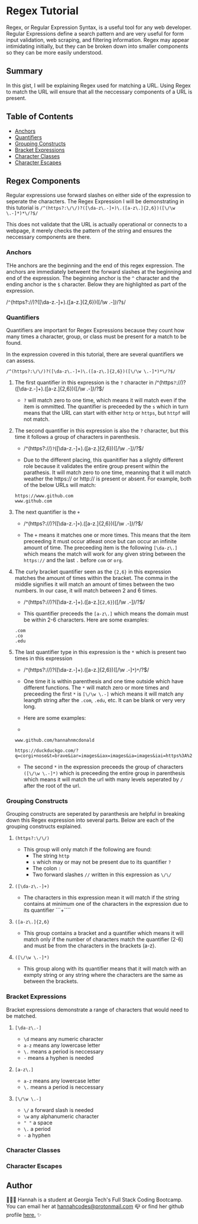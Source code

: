 # Regex Tutorial

Regex, or Regular Expression Syntax, is a useful tool for any web developer. Regular Expressions define a search pattern and are very useful for form input validation, web scraping, and filtering information. Regex may appear intimidating initially, but they can be broken down into smaller components so they can be more easily understood.

## Summary

In this gist, I will be explaining Regex used for matching a URL. Using Regex to match the URL will ensure that all the neccessary components of a URL is present.

## Table of Contents

- [Anchors](#anchors)
- [Quantifiers](#quantifiers)
- [Grouping Constructs](#grouping-constructs)
- [Bracket Expressions](#bracket-expressions)
- [Character Classes](#character-classes)
- [Character Escapes](#character-escapes)

## Regex Components

Regular expressions use forward slashes on either side of the expression to seperate the characters. The Regex Expression I will be demonstrating in this tutorial is ```/^(https?:\/\/)?([\da-z\.-]+)\.([a-z\.]{2,6})([\/\w \.-]*)*\/?$/```

This does not validate that the URL is actually operational or connects to a webpage, it merely checks the pattern of the string and ensures the neccessary components are there.

### Anchors

THe anchors are the beginning and the end of this regex expression. The anchors are immediately betweent the forward slashes at the beginning and end of the expression. The beginning anchor is the ```^``` character and the ending anchor is the ```$``` character. Below they are highlighted as part of the expression.

/```^```(https?:\/\/)?([\da-z\.-]+)\.([a-z\.]{2,6})([\/\w \.-]*)*\/?```$```/


### Quantifiers

Quantifiers are important for Regex Expressions because they count how many times a character, group, or class must be present for a match to be found. 

In the expression covered in this tutorial, there are several quantifiers we can assess.

```/^(https?:\/\/)?([\da-z\.-]+)\.([a-z\.]{2,6})([\/\w \.-]*)*\/?$/```

1. The first quantifier in this expression is the ```?``` character in /^(https```?```:\/\/)?([\da-z\.-]+)\.([a-z\.]{2,6})([\/\w \.-]*)*\/?$/

    * ```?``` will match zero to one time, which means it will match even if the item is ommitted. The quantifier is preceeded by the ```s``` which in turn means that the URL can start with either ```http``` or ```https```, but ```httpf``` will not match.  

2. The second quantifier in this expression is also the ```?``` character, but this time it follows a group of characters in parenthesis. 

    * /^(https?:\/\/)```?```([\da-z\.-]+)\.([a-z\.]{2,6})([\/\w \.-]*)*\/?$/

    * Due to the different placing, this quanitifier has a slightly different role because it validates the entire group present within the parathesis. It will match zero to one time, meanning that it will match weather the https:// or http:// is present or absent. For example, both of the below URLs will match:

    ``` 
    https://www.github.com
    www.github.com
    ```

3. The next quantifier is the ```+``` 

    * /^(https?:\/\/)?([\da-z\.-]```+```)\.([a-z\.]{2,6})([\/\w \.-]*)*\/?$/

    * The ```+``` means it matches one or more times. This means that the item preceeding it must occur atleast once but can occur an infinite amount of time. The preceeding item is the following ```[\da-z\.]``` which means the match will work for any given string between the ```https://``` and the last ```.``` before ```com``` or ```org```.

4. The curly bracket quantifier seen as the ```{2,6}``` in this expression matches the amount of times within the bracket. The comma in the middle signifies it will match an amount of times between the two numbers. In our case, it will match between 2 and 6 times.

    * /^(https?:\/\/)?([\da-z\.-]+)\.([a-z\.]```{2,6}```)([\/\w \.-]*)*\/?$/

    * This quantifier preceeds the ```[a-z\.]``` which means the domain must be within 2-6 characters. Here are some examples: 

    ```
    .com
    .co
    .edu
    ```

5. The last quantifier type in this expression is the ```*``` which is present two times in this expression

    * /^(https?:\/\/)?([\da-z\.-]+)\.([a-z\.]{2,6})([\/\w \.-]```*```)```*```\/?$/

    * One time it is within parenthesis and one time outside which have different functions. The ```*``` will match zero or more times and preceeding the first ```*``` is ```[\/\w \.-]``` which means it will match any leangth string after the ```.com```, ```.edu```, etc. It can be blank or very very long.

    * Here are some examples:

    * 
    ```
    www.github.com/hannahnmcdonald

    https://duckduckgo.com/?q=corgi+nose&t=brave&iar=images&iax=images&ia=images&iai=https%3A%2F%2Fi.pinimg.com%2Foriginals%2F51%2F03%2F0d%2F51030d5e51de3a95ff78117a50f13bc4.jpg
    ```

    * The second ```*``` in the expression preceeds the group of characters ```([\/\w \.-]*)``` which is preceeding the entire group in parenthesis which means it will match the url with many levels seperated by ```/``` after the root of the url.


### Grouping Constructs

Grouping constructs are seperated by paranthesis are helpful in breaking down this Regex expression into several parts.
Below are each of the grouping constructs explained.

1. ```(https?:\/\/)```

    * This group will only match if the following are found:
        - The string ```http```
        - ```s``` which may or may not be present due to its quantifier ```?```
        - The colon ```:```
        - Two forward slashes ```//``` written in this expression as ```\/\/```

2. ```([\da-z\.-]+)```

    * The characters in this expression mean it will match if the string contains at minimum one of the characters in the expression due to its quantifier ```+````

3. ```([a-z\.]{2,6}```

    * This group contains a bracket and a quantifier which means it will match only if the number of characters match the quantifier (2-6) and must be from the characters in the brackets (a-z).

4. ```([\/\w \.-]*)```

    * This group along with its quantifier means that it will match with an exmpty string or any string where the characters are the same as between the brackets.

### Bracket Expressions

Bracket expressions demonstrate a range of characters that would need to be matched.

1. ```[\da-z\.-]```

    * ```\d``` means any numeric character
    * ```a-z``` means any lowercase letter
    * ```\.``` means a period is neccessary
    * ```-``` means a hyphen is needed

2. ```[a-z\.]```

    * ```a-z``` means any lowercase letter
    * ```\.``` means a period is neccessary
 
3. ```[\/\w \.-]```

    * ```\/``` a forward slash is needed
    * ```\w``` any alphanumeric character
    * ```" "``` a space
    * ```\.``` a period
    * ```-``` a hyphen

### Character Classes

### Character Escapes

## Author

 👩🏼‍💻 Hannah is a student at Georgia Tech's Full Stack Coding Bootcamp. You can email her at hannahcodes@protonmail.com 📪 or find her github profile [here.](https://github.com/hannahnmcdonald) ✨